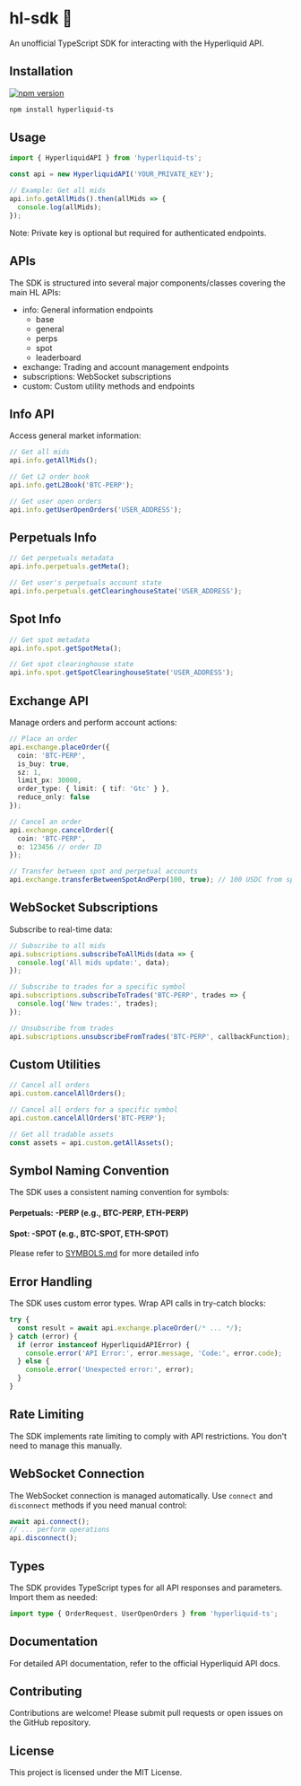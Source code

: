 # hl-sdk 🍧

An unofficial TypeScript SDK for interacting with the Hyperliquid API.

## Installation
[![npm version](https://badge.fury.io/js/hyperliquid-ts.svg)](https://badge.fury.io/js/hyperliquid-ts)
```bash
npm install hyperliquid-ts
```

## Usage
```typescript
import { HyperliquidAPI } from 'hyperliquid-ts';

const api = new HyperliquidAPI('YOUR_PRIVATE_KEY');

// Example: Get all mids
api.info.getAllMids().then(allMids => {
  console.log(allMids);
});
```
Note: Private key is optional but required for authenticated endpoints.

## APIs
The SDK is structured into several major components/classes covering the main HL APIs:

- info: General information endpoints
  - base
  - general
  - perps
  - spot
  - leaderboard
- exchange: Trading and account management endpoints
- subscriptions: WebSocket subscriptions
- custom: Custom utility methods and endpoints

## Info API
Access general market information:
```typescript
// Get all mids
api.info.getAllMids();

// Get L2 order book
api.info.getL2Book('BTC-PERP');

// Get user open orders
api.info.getUserOpenOrders('USER_ADDRESS');
```

## Perpetuals Info
```typescript
// Get perpetuals metadata
api.info.perpetuals.getMeta();

// Get user's perpetuals account state
api.info.perpetuals.getClearinghouseState('USER_ADDRESS');
```

## Spot Info
```typescript
// Get spot metadata
api.info.spot.getSpotMeta();

// Get spot clearinghouse state
api.info.spot.getSpotClearinghouseState('USER_ADDRESS');
```

## Exchange API
Manage orders and perform account actions:
```typescript
// Place an order
api.exchange.placeOrder({
  coin: 'BTC-PERP',
  is_buy: true,
  sz: 1,
  limit_px: 30000,
  order_type: { limit: { tif: 'Gtc' } },
  reduce_only: false
});

// Cancel an order
api.exchange.cancelOrder({
  coin: 'BTC-PERP',
  o: 123456 // order ID
});

// Transfer between spot and perpetual accounts
api.exchange.transferBetweenSpotAndPerp(100, true); // 100 USDC from spot to perp
```

## WebSocket Subscriptions
Subscribe to real-time data:
```typescript
// Subscribe to all mids
api.subscriptions.subscribeToAllMids(data => {
  console.log('All mids update:', data);
});

// Subscribe to trades for a specific symbol
api.subscriptions.subscribeToTrades('BTC-PERP', trades => {
  console.log('New trades:', trades);
});

// Unsubscribe from trades
api.subscriptions.unsubscribeFromTrades('BTC-PERP', callbackFunction);
```

## Custom Utilities
```typescript
// Cancel all orders
api.custom.cancelAllOrders();

// Cancel all orders for a specific symbol
api.custom.cancelAllOrders('BTC-PERP');

// Get all tradable assets
const assets = api.custom.getAllAssets();
```

## Symbol Naming Convention
The SDK uses a consistent naming convention for symbols:

#### Perpetuals: <coin>-PERP (e.g., BTC-PERP, ETH-PERP)
#### Spot: <coin>-SPOT (e.g., BTC-SPOT, ETH-SPOT)

Please refer to [SYMBOLS.md](SYMBOLS.md) for more detailed info

## Error Handling
The SDK uses custom error types. Wrap API calls in try-catch blocks:
```typescript
try {
  const result = await api.exchange.placeOrder(/* ... */);
} catch (error) {
  if (error instanceof HyperliquidAPIError) {
    console.error('API Error:', error.message, 'Code:', error.code);
  } else {
    console.error('Unexpected error:', error);
  }
}
```

## Rate Limiting
The SDK implements rate limiting to comply with API restrictions. You don't need to manage this manually.

## WebSocket Connection
The WebSocket connection is managed automatically. Use `connect` and `disconnect` methods if you need manual control:
```typescript
await api.connect();
// ... perform operations
api.disconnect();
```

## Types
The SDK provides TypeScript types for all API responses and parameters. Import them as needed:
```typescript
import type { OrderRequest, UserOpenOrders } from 'hyperliquid-ts';
```

## Documentation
For detailed API documentation, refer to the official Hyperliquid API docs.

## Contributing
Contributions are welcome! Please submit pull requests or open issues on the GitHub repository.

## License
This project is licensed under the MIT License.
